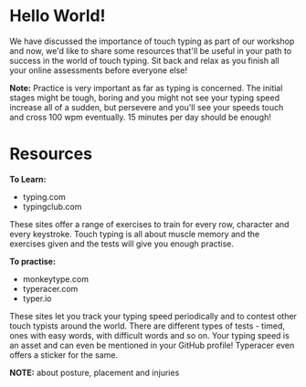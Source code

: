 # Hello World!

We have discussed the importance of touch typing as part of our workshop  and now, we'd like to share some resources that'll be useful in your path to success in the world of touch typing. Sit back and relax as you finish all your online assessments before everyone else!

**Note:** Practice is very important as far as typing is concerned. The initial stages might be tough, boring and you might not see your typing speed increase all of a sudden, but persevere and you'll see your speeds touch and cross 100 wpm eventually. 15 minutes per day should be enough!


# Resources

**To Learn:** 

 - typing.com
 - typingclub.com
 
 These sites offer a range of exercises to train for every row, character and every keystroke. Touch typing is all about muscle memory and the exercises given and the tests will give you enough practise.

**To practise:**

 - monkeytype.com
 - typeracer.com 
 - typer.io

These sites let you track your typing speed periodically and to contest other touch typists around the world. There are different types of tests - timed, ones with easy words, with difficult words and so on. Your typing speed is an asset and can even be mentioned in your GitHub profile! Typeracer even offers a sticker for the same. 


**NOTE:**  about posture, placement and injuries